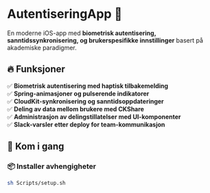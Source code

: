 # AutentiseringApp 🚀
En moderne iOS-app med **biometrisk autentisering, sanntidssynkronisering, og brukerspesifikke innstillinger** basert på akademiske paradigmer.

## 🔥 Funksjoner
✅ **Biometrisk autentisering med haptisk tilbakemelding**  
✅ **Spring-animasjoner og pulserende indikatorer**  
✅ **CloudKit-synkronisering og sanntidsoppdateringer**  
✅ **Deling av data mellom brukere med CKShare**  
✅ **Administrasjon av delingstillatelser med UI-komponenter**  
✅ **Slack-varsler etter deploy for team-kommunikasjon**  

## 🚀 Kom i gang
### 📦 Installer avhengigheter
```sh
sh Scripts/setup.sh

